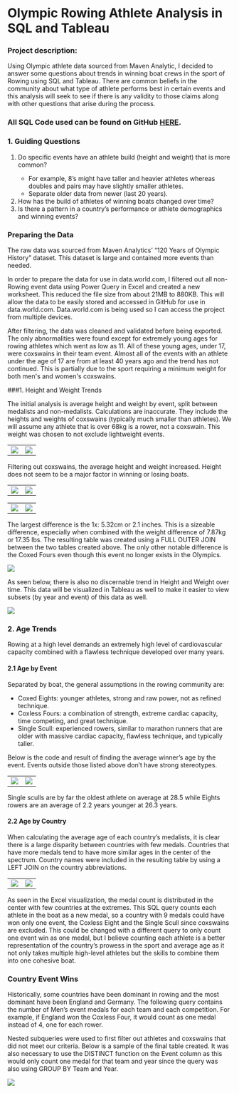 # Olympic Rowing Athlete Analysis in SQL and Tableau

### Project description: 
<p>Using Olympic athlete data sourced from Maven Analytic, I decided to answer some questions about trends in winning boat crews in the sport of Rowing using SQL and Tableau. There are common beliefs in the community about what type of athlete performs best in certain events and this analysis will seek to see if there is any validity to those claims along with other questions that arise during the process.
</p>

### All SQL Code used can be found on GitHub <a href="https://github.com/mcc450/Olympic-Rowing-Analysis">HERE</a>.

### 1. Guiding Questions
<ol>
  <li>Do specific events have an athlete build (height and weight) that is more common?</li>
  <ul>
      <li>For example, 8’s might have taller and heavier athletes whereas doubles and pairs may have slightly smaller athletes.</li>
      <li>Separate older data from newer (last 20 years).</li>
  </ul>
  <li>How has the build of athletes of winning boats changed over time?</li>
  <li>Is there a pattern in a country’s performance or athlete demographics and winning events?</li>
</ol>

### Preparing the Data
<p>The raw data was sourced from Maven Analytics’ “120 Years of Olympic History” dataset. This dataset is large and contained more events than needed.</p>

<p>In order to prepare the data for use in data.world.com, I filtered out all non-Rowing event data using Power Query in Excel and created a new worksheet. This reduced the file size from about 21MB to 880KB. This will allow the data to be easily stored and accessed in GitHub for use in data.world.com. Data.world.com is being used so I can access the project from multiple devices.
</p>

<p>After filtering, the data was cleaned and validated before being exported. The only  abnormalities were found except for extremely young ages for rowing athletes which went as low as 11. All of these young ages, under 17, were coxswains in their team event. Almost all of the events with an athlete under the age of 17 are from at least 40 years ago and the trend has not continued. This is partially due to the sport requiring a minimum weight for both men's and women's coxswains.
</p>

###1. Height and Weight Trends
<p>The initial analysis is average height and weight by event, split between medalists and non-medalists. Calculations are inaccurate. They include the heights and weights of coxswains (typically much smaller than athletes). We will assume any athlete that is over 68kg is a rower, not a coxswain. This weight was chosen to not exclude lightweight events.
</p>

<table>
  <tr>
    <td><img src="images/Incorrect Winner HW.png"></td>
    <td><img src="images/Incorrect Loser HW.png"></td>
  </tr>
</table>

<p>Filtering out coxswains, the average height and weight increased. Height does not seem to be a major factor in winning or losing boats.
</p>

<table>
  <tr>
    <td><img src="images/Correct Winner HW.png"></td>
    <td><img src="images/Correct Loser HW.png"></td>
  </tr>
</table>

<table>
  <tr>
    <td><img src="images/Winner HW SQL.png"></td>
    <td><img src="images/Loser HW SQL.png"></td>
  </tr>
</table>

<p>The largest difference is the 1x: 5.32cm or 2.1 inches. This is a sizeable difference, especially when combined with the weight difference of 7.87kg or 17.35 lbs. The resulting table was created using a FULL OUTER JOIN between the two tables created above. The only other notable difference is the Coxed Fours even though this event no longer exists in the Olympics.
</p>

<img src="images/Winner Loser HW Diff.png">

<p>As seen below, there is also no discernable trend in Height and Weight over time. This data will be visualized in Tableau as well to make it easier to view subsets (by year and event) of this data as well.
</p>

<img src="images/HW Winner Over Time.png">

### 2. Age Trends
<p>Rowing at a high level demands an extremely high level of cardiovascular capacity combined with a flawless technique developed over many years. 
</p>

#### 2.1 Age by Event
<p>Separated by boat, the general assumptions in the rowing community are:
</p>
<ul>
  <li>Coxed Eights: younger athletes, strong and raw power, not as refined technique.</li>
  <li>Coxless Fours: a combination of strength, extreme cardiac capacity, time competing, and great technique.</li>
  <li>Single Scull: experienced rowers, similar to marathon runners that are older with massive cardiac capacity, flawless technique, and typically taller.</li>
</ul>

<p>Below is the code and result of finding the average winner’s age by the event. Events outside those listed above don’t have strong stereotypes.
</p>

<table>
  <tr>
    <td><img src="images/Winner Avg Age By Event.png"></td>
    <td><img src="images/Winner Avg Age By Event SQL.png"></td>
  </tr>
</table>

<p>Single sculls are by far the oldest athlete on average at 28.5 while Eights rowers are an average of 2.2 years younger at 26.3 years. 
</p>

#### 2.2 Age by Country
<p>When calculating the average age of each country’s medalists, it is clear there is a large disparity between countries with few medals. Countries that have more medals tend to have more similar ages in the center of the spectrum. Country names were included in the resulting table by using a LEFT JOIN on the country abbreviations.
</p>

<table>
  <tr>
    <td><img src="images/Excel Age By Country Viz.png"></td>
    <td><img src="images/Avg Age by Country And Medal SQL.png"></td>
  </tr>
</table>

<p>As seen in the Excel visualization, the medal count is distributed in the center with few countries at the extremes. This SQL query counts each athlete in the boat as a new medal, so a country with 9 medals could have won only one event, the Coxless Eight and the Single Scull since coxswains are excluded. This could be changed with a different query to only count one event win as one medal, but I believe counting each athlete is a better representation of the country’s prowess in the sport and average age as it not only takes multiple high-level athletes but the skills to combine them into one cohesive boat.
</p>

### Country Event Wins
<p>Historically, some countries have been dominant in rowing and the most dominant have been England and Germany. The following query contains the number of Men’s event medals for each team and each competition. For example, if England won the Coxless Four, it would count as one medal instead of 4, one for each rower.
</p>

<p>Nested subqueries were used to first filter out athletes and coxswains that did not meet our criteria. Below is a sample of the final table created. It was also necessary to use the DISTINCT function on the Event column as this would only count one medal for that team and year since the query was also using GROUP BY Team and Year.
</p>

<img src="images/Country Event Wins By Year And Team.png">













